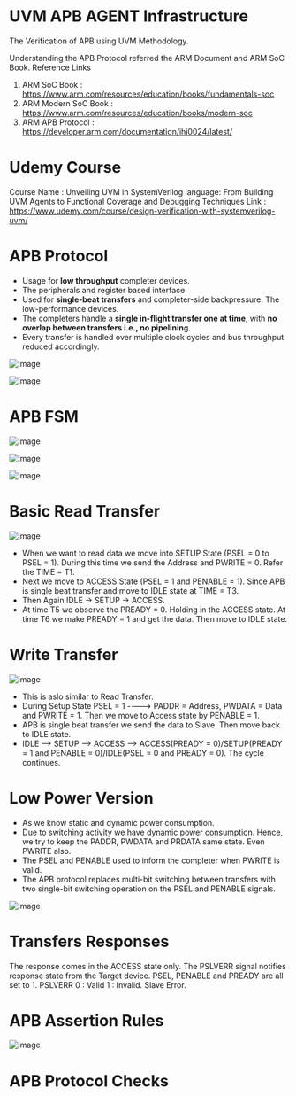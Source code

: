 # UVM APB AGENT Infrastructure

The Verification of APB using UVM Methodology. 

Understanding the APB Protocol referred the ARM Document and ARM SoC Book. Reference Links 
1. ARM SoC Book         : https://www.arm.com/resources/education/books/fundamentals-soc
2. ARM Modern SoC Book  : https://www.arm.com/resources/education/books/modern-soc
3. ARM APB Protocol     : https://developer.arm.com/documentation/ihi0024/latest/

# Udemy Course
Course Name  : Unveiling UVM in SystemVerilog language: From Building UVM Agents to Functional Coverage and Debugging Techniques
Link         : https://www.udemy.com/course/design-verification-with-systemverilog-uvm/

# APB Protocol 
- Usage for **low throughput** completer devices.
- The peripherals and register based interface.
- Used for **single-beat transfers** and completer-side backpressure. The low-performance devices.
- The completers handle a **single in-flight transfer one at time**, with **no overlap between transfers i.e., no pipelinin**g.
- Every transfer is handled over multiple clock cycles and bus throughput reduced accordingly. 


![image](https://github.com/user-attachments/assets/1ac93e88-b81b-4bc2-8eeb-18769038a18b)


![image](https://github.com/user-attachments/assets/56ef8f88-493e-4d48-95b7-ff5f68c74c67)


# APB FSM

![image](https://github.com/user-attachments/assets/1f8f14ca-f0b5-45bf-9378-add4ee5de27a)

![image](https://github.com/user-attachments/assets/a8552f2f-1659-40ae-a144-391945321e7a)

![image](https://github.com/user-attachments/assets/7cb47662-2daa-4385-aa7b-de8a4c2d6037)


# Basic Read Transfer

![image](https://github.com/user-attachments/assets/9b2ae235-164e-4498-a05c-f1979c75a3ee)

- When we want to read data we move into SETUP State (PSEL = 0 to PSEL = 1). During this time we send the Address and PWRITE = 0. Refer the TIME = T1.
- Next we move to ACCESS State (PSEL = 1 and PENABLE = 1). Since APB is single beat transfer and move to IDLE state at TIME = T3.
- Then Again IDLE -> SETUP -> ACCESS.
- At time T5 we observe the  PREADY = 0. Holding in the ACCESS state. At time T6 we make PREADY = 1 and get the data. Then move to IDLE state.

# Write Transfer

![image](https://github.com/user-attachments/assets/1421182d-3f93-4586-a147-137344bf0b92)

- This is aslo similar to Read Transfer.
- During Setup State PSEL = 1 ----> PADDR = Address, PWDATA = Data and PWRITE = 1. Then we move to Access state by PENABLE = 1.
- APB is single beat transfer we send the data to Slave. Then move back to IDLE state.
- IDLE --> SETUP --> ACCESS --> ACCESS(PREADY = 0)/SETUP(PREADY = 1 and PENABLE = 0)/IDLE(PSEL = 0 and PREADY = 0). The cycle continues. 

# Low Power Version
- As we know static and dynamic power consumption.
- Due to switching activity we have dynamic power consumption. Hence, we try to keep the PADDR, PWDATA and PRDATA same state. Even PWRITE also.
- The PSEL and PENABLE used to inform the completer when PWRITE is valid.
- The APB protocol replaces multi-bit switching between transfers with two single-bit switching operation on the PSEL and PENABLE signals. 

![image](https://github.com/user-attachments/assets/0b9e74f2-3310-4168-acc6-7513a1963131)

# Transfers Responses
The response comes in the ACCESS state only. The PSLVERR signal notifies response state from the Target device. PSEL, PENABLE and PREADY are all set to 1. 
PSLVERR 
0 : Valid
1 : Invalid. Slave Error.

# APB Assertion Rules 

![image](https://github.com/user-attachments/assets/0a074ba4-897c-4040-ac17-780a5e05ec17)

# APB Protocol Checks

